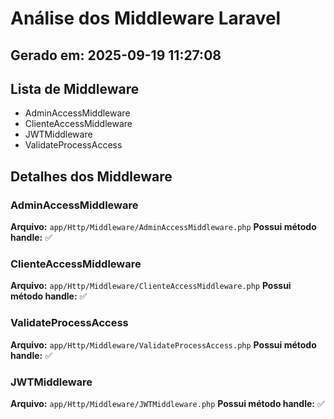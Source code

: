 # Análise dos Middleware Laravel
## Gerado em: 2025-09-19 11:27:08

## Lista de Middleware
- AdminAccessMiddleware
- ClienteAccessMiddleware
- JWTMiddleware
- ValidateProcessAccess

## Detalhes dos Middleware
### AdminAccessMiddleware
**Arquivo:** `app/Http/Middleware/AdminAccessMiddleware.php`
**Possui método handle:** ✅

### ClienteAccessMiddleware
**Arquivo:** `app/Http/Middleware/ClienteAccessMiddleware.php`
**Possui método handle:** ✅

### ValidateProcessAccess
**Arquivo:** `app/Http/Middleware/ValidateProcessAccess.php`
**Possui método handle:** ✅

### JWTMiddleware
**Arquivo:** `app/Http/Middleware/JWTMiddleware.php`
**Possui método handle:** ✅

